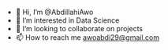 - 👋 Hi, I’m @AbdillahiAwo
- 👀 I’m interested in Data Science 
- 💞️ I’m looking to collaborate on projects
- 📫 How to reach me awoabdi29@gmail.com

<!---
AbdillahiAwo/AbdillahiAwo is a ✨ special ✨ repository because its `README.md` (this file) appears on your GitHub profile.
You can click the Preview link to take a look at your changes.
--->
